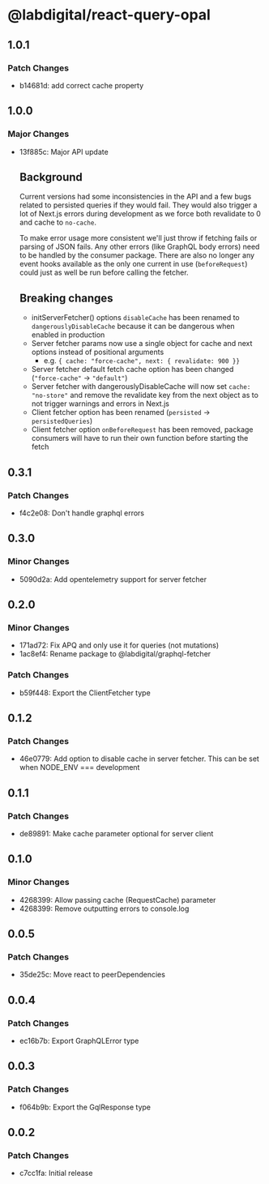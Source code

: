 # @labdigital/react-query-opal

## 1.0.1

### Patch Changes

- b14681d: add correct cache property

## 1.0.0

### Major Changes

- 13f885c: Major API update

  ## Background

  Current versions had some inconsistencies in the API and a few bugs related to persisted queries if they would fail.
  They would also trigger a lot of Next.js errors during development as we force both revalidate to 0 and cache to `no-cache`.

  To make error usage more consistent we'll just throw if fetching fails or parsing of JSON fails. Any other errors (like GraphQL body errors) need to be handled by the consumer package.
  There are also no longer any event hooks available as the only one current in use (`beforeRequest`) could just as well be run before calling the fetcher.

  ## Breaking changes

  - initServerFetcher() options `disableCache` has been renamed to `dangerouslyDisableCache` because it can be dangerous when enabled in production
  - Server fetcher params now use a single object for cache and next options instead of positional arguments
    - e.g. `{ cache: "force-cache", next: { revalidate: 900 }}`
  - Server fetcher default fetch cache option has been changed (`"force-cache"` -> `"default"`)
  - Server fetcher with dangerouslyDisableCache will now set `cache: "no-store"` and remove the revalidate key from the next object as to not trigger warnings and errors in Next.js
  - Client fetcher option has been renamed (`persisted` -> `persistedQueries`)
  - Client fetcher option `onBeforeRequest` has been removed, package consumers will have to run their own function before starting the fetch

## 0.3.1

### Patch Changes

- f4c2e08: Don't handle graphql errors

## 0.3.0

### Minor Changes

- 5090d2a: Add opentelemetry support for server fetcher

## 0.2.0

### Minor Changes

- 171ad72: Fix APQ and only use it for queries (not mutations)
- 1ac8ef4: Rename package to @labdigital/graphql-fetcher

### Patch Changes

- b59f448: Export the ClientFetcher type

## 0.1.2

### Patch Changes

- 46e0779: Add option to disable cache in server fetcher. This can be set when NODE_ENV === development

## 0.1.1

### Patch Changes

- de89891: Make cache parameter optional for server client

## 0.1.0

### Minor Changes

- 4268399: Allow passing cache (RequestCache) parameter
- 4268399: Remove outputting errors to console.log

## 0.0.5

### Patch Changes

- 35de25c: Move react to peerDependencies

## 0.0.4

### Patch Changes

- ec16b7b: Export GraphQLError type

## 0.0.3

### Patch Changes

- f064b9b: Export the GqlResponse type

## 0.0.2

### Patch Changes

- c7cc1fa: Initial release
